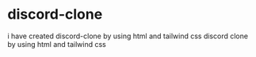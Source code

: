 # discord-clone
 i have created discord-clone by using html and tailwind css
discord clone
by using html and tailwind css

